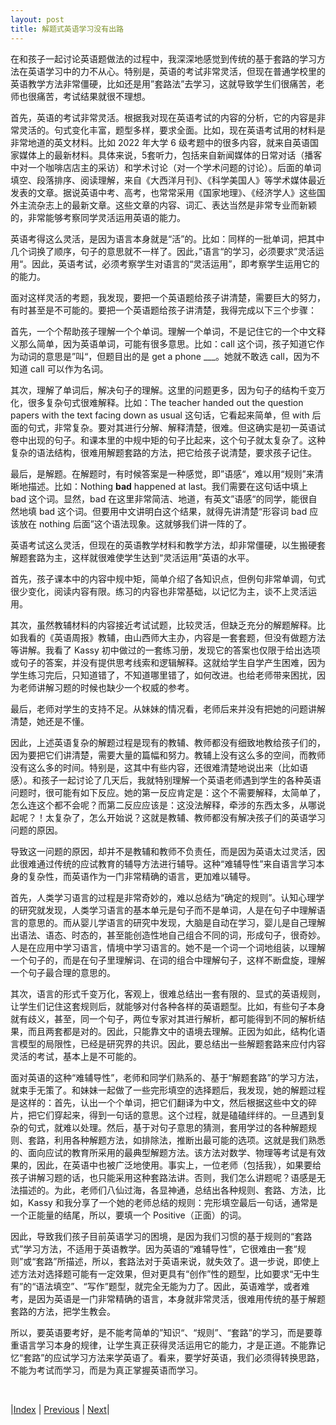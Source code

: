 ```yaml
---
layout: post
title: 解题式英语学习没有出路
---
```


在和孩子一起讨论英语题做法的过程中，我深深地感觉到传统的基于套路的学习方法在英语学习中的力不从心。特别是，英语的考试非常灵活，但现在普通学校里的英语教学方法非常僵硬，比如还是用”套路法”去学习，这就导致学生们很痛苦，老师也很痛苦，考试结果就很不理想。

首先，英语的考试非常灵活。根据我对现在英语考试的内容的分析，它的内容是非常灵活的。句式变化丰富，题型多样，要求全面。比如，现在英语考试用的材料是非常地道的英文材料。比如 2022 年大学 6 级考题中的很多内容，就来自英语国家媒体上的最新材料。具体来说，5套听力，包括来自新闻媒体的日常对话（播客中对一个咖啡店店主的采访）和学术讨论（对一个学术问题的讨论）。后面的单词填空、段落排序、阅读理解，来自《大西洋月刊》、《科学美国人》等学术媒体最近发表的文章。据说英语中考、高考，也常常采用《国家地理》、《经济学人》这些国外主流杂志上的最新文章。这些文章的内容、词汇、表达当然是非常专业而新颖的，非常能够考察同学灵活运用英语的能力。

英语考得这么灵活，是因为语言本身就是“活”的。比如：同样的一批单词，把其中几个词换了顺序，句子的意思就不一样了。因此，”语言“的学习，必须要求”灵活运用“。因此，英语考试，必须考察学生对语言的“灵活运用”，即考察学生运用它的的能力。

面对这样灵活的考题，我发现，要把一个英语题给孩子讲清楚，需要巨大的努力，有时甚至是不可能的。要把一个英语题给孩子讲清楚，我得完成以下三个步骤：

首先，一个个帮助孩子理解一个个单词。理解一个单词，不是记住它的一个中文释义那么简单，因为英语单词，可能有很多意思。比如：call 这个词，孩子知道它作为动词的意思是”叫“，但题目出的是 get a phone ___。她就不敢选 call，因为不知道 call 可以作为名词。

其次，理解了单词后，解决句子的理解。这里的问题更多，因为句子的结构千变万化，很多复杂句式很难解释。比如：The teacher handed out the question papers with the text facing down as usual 这句话，它看起来简单，但 with 后面的句式，非常复杂。要对其进行分解、解释清楚，很难。但这确实是初一英语试卷中出现的句子。和课本里的中规中矩的句子比起来，这个句子就太复杂了。这种复杂的语法结构，很难用解题套路的方法，把它给孩子说清楚，要求孩子记住。

最后，是解题。在解题时，有时候答案是一种感觉，即”语感“，难以用“规则”来清晰地描述。比如：Nothing __bad__ happened at last。我们需要在这句话中填上 bad 这个词。显然，bad 在这里非常简洁、地道，有英文”语感“的同学，能很自然地填 bad 这个词。但要用中文讲明白这个结果，就得先讲清楚“形容词 bad 应该放在 nothing 后面”这个语法现象。这就够我们讲一阵的了。

英语考试这么灵活，但现在的英语教学材料和教学方法，却非常僵硬，以生搬硬套解题套路为主，这样就很难使学生达到“灵活运用”英语的水平。

首先，孩子课本中的内容中规中矩，简单介绍了各知识点，但例句非常单调，句式很少变化，阅读内容有限。练习的内容也非常基础，以记忆为主，谈不上灵活运用。

其次，虽然教辅材料的内容接近考试试题，比较灵活，但缺乏充分的解题解释。比如我看的《英语周报》教辅，由山西师大主办，内容是一套套题，但没有做题方法等讲解。我看了 Kassy 初中做过的一套练习册，发现它的答案也仅限于给出选项或句子的答案，并没有提供思考线索和逻辑解释。这就给学生自学产生困难，因为学生练习完后，只知道错了，不知道哪里错了，如何改进。也给老师带来困扰，因为老师讲解习题的时候也缺少一个权威的参考。

最后，老师对学生的支持不足。从妹妹的情况看，老师后来并没有把她的问题讲解清楚，她还是不懂。

因此，上述英语复杂的解题过程是现有的教辅、教师都没有细致地教给孩子们的，因为要把它们讲清楚，需要大量的篇幅和努力。教辅上没有这么多的空间，而教师没有这么多的时间。特别是，这其中有些内容，还很难清楚地说出来（比如语感）。和孩子一起讨论了几天后，我就特别理解一个英语老师遇到学生的各种英语问题时，很可能有如下反应。她的第一反应肯定是：这个不需要解释，太简单了，怎么连这个都不会呢？而第二反应应该是：这没法解释，牵涉的东西太多，从哪说起呢？！太复杂了，怎么开始说？这就是教辅、教师都没有解决孩子们的英语学习问题的原因。

导致这一问题的原因，却并不是教辅和教师不负责任，而是因为英语太过灵活，因此很难通过传统的应试教育的辅导方法进行辅导。这种“难辅导性”来自语言学习本身的复杂性，而英语作为一门非常精确的语言，更加难以辅导。

首先，人类学习语言的过程是非常奇妙的，难以总结为“确定的规则”。认知心理学的研究就发现，人类学习语言的基本单元是句子而不是单词，人是在句子中理解语言的意思的。而从婴儿学语言的研究中发现，大脑是自动在学习，婴儿是自己理解出语法、语态、时态的，甚至能创造性地自己组合不同的词，形成句子，很奇妙。人是在应用中学习语言，情境中学习语言的。她不是一个词一个词地组装，以理解一个句子的，而是在句子里理解词、在词的组合中理解句子，这样不断盘旋，理解一个句子最合理的意思的。

其次，语言的形式千变万化，客观上，很难总结出一套有限的、显式的英语规则，让学生们记住这套规则后，就能够对付各种各样的英语题型。比如，有些句子本身就有歧义，甚至，同一个句子，两位专家对其进行解析，都可能得到不同的解析结果，而且两套都是对的。因此，只能靠文中的语境去理解。正因为如此，结构化语言模型的局限性，已经是研究界的共识。因此，要总结出一些解题套路来应付内容灵活的考试，基本上是不可能的。

面对英语的这种“难辅导性”，老师和同学们熟系的、基于“解题套路”的学习方法，就束手无策了。和妹妹一起做了一些完形填空的选择题后，我发现，她的解题过程是这样的：首先，认出一个个单词，把它们翻译为中文，然后根据这些中文的碎片，把它们穿起来，得到一句话的意思。这个过程，就是磕磕绊绊的。一旦遇到复杂的句式，就难以处理。然后，基于对句子意思的猜测，套用学过的各种解题规则、套路，利用各种解题方法，如排除法，推断出最可能的选项。这就是我们熟悉的、面向应试的教育所采用的最典型解题方法。该方法对数学、物理等考试是有效果的，因此，在英语中也被广泛地使用。事实上，一位老师（包括我），如果要给孩子讲解习题的话，也只能采用这种套路法讲。否则，我们怎么讲题呢？语感是无法描述的。为此，老师们八仙过海，各显神通，总结出各种规则、套路、方法，比如，Kassy 和我分享了一个她的老师总结的规则：完形填空最后一句话，通常是一个正能量的结尾，所以，要填一个 Positive（正面）的词。

因此，导致我们孩子目前英语学习的困境，是因为我们习惯的基于规则的“套路式”学习方法，不适用于英语教学。因为英语的“难辅导性”，它很难由一套“规则”或“套路”所描述，所以，套路法对于英语来说，就失效了。退一步说，即使上述方法对选择题可能有一定效果，但对更具有“创作”性的题型，比如要求“无中生有”的“语法填空”、“写作”题型，就完全无能为力了。因此，英语难学，或者难考，是因为英语是一门非常精确的语言，本身就非常灵活，很难用传统的基于解题套路的方法，把学生教会。

所以，要英语要考好，是不能考简单的”知识“、“规则”、“套路”的学习，而是要尊重语言学习本身的规律，让学生真正获得灵活运用它的能力，才是正道。不能靠记忆“套路”的应试学习方法来学英语了。看来，要学好英语，我们必须得转换思路，不能为考试而学习，而是为真正掌握英语而学习。

<br/>

|[Index](../../) | [Previous](1-6-analysis) | [Next](3-0-sol)|
